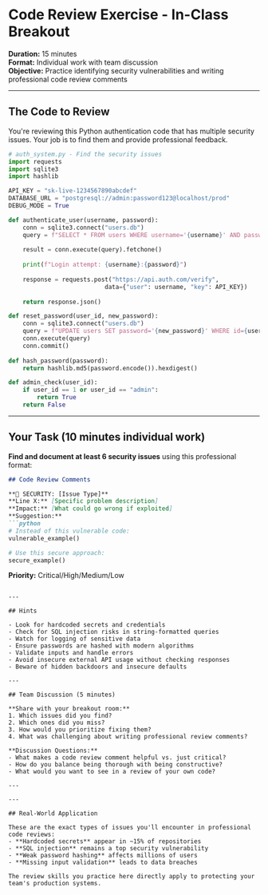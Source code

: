# Code Review Exercise - In-Class Breakout

**Duration:** 15 minutes  
**Format:** Individual work with team discussion  
**Objective:** Practice identifying security vulnerabilities and writing professional code review comments

---

## The Code to Review

You're reviewing this Python authentication code that has multiple security issues. Your job is to find them and provide professional feedback.

```python
# auth_system.py - Find the security issues
import requests
import sqlite3
import hashlib

API_KEY = "sk-live-1234567890abcdef"
DATABASE_URL = "postgresql://admin:password123@localhost/prod"
DEBUG_MODE = True

def authenticate_user(username, password):
    conn = sqlite3.connect("users.db")
    query = f"SELECT * FROM users WHERE username='{username}' AND password='{password}'"
    
    result = conn.execute(query).fetchone()
    
    print(f"Login attempt: {username}:{password}")
    
    response = requests.post("https://api.auth.com/verify", 
                           data={"user": username, "key": API_KEY})
    
    return response.json()

def reset_password(user_id, new_password):
    conn = sqlite3.connect("users.db")
    query = f"UPDATE users SET password='{new_password}' WHERE id={user_id}"
    conn.execute(query)
    conn.commit()
    
def hash_password(password):
    return hashlib.md5(password.encode()).hexdigest()

def admin_check(user_id):
    if user_id == 1 or user_id == "admin":
        return True
    return False
```

---

## Your Task (10 minutes individual work)

**Find and document at least 6 security issues** using this professional format:

```markdown
## Code Review Comments

**🔴 SECURITY: [Issue Type]**
**Line X:** [Specific problem description]
**Impact:** [What could go wrong if exploited]
**Suggestion:** 
```python
# Instead of this vulnerable code:
vulnerable_example()

# Use this secure approach:
secure_example()
```
**Priority:** Critical/High/Medium/Low
```

---

## Hints

- Look for hardcoded secrets and credentials
- Check for SQL injection risks in string-formatted queries
- Watch for logging of sensitive data
- Ensure passwords are hashed with modern algorithms
- Validate inputs and handle errors
- Avoid insecure external API usage without checking responses
- Beware of hidden backdoors and insecure defaults

---

## Team Discussion (5 minutes)

**Share with your breakout room:**
1. Which issues did you find?
2. Which ones did you miss?
3. How would you prioritize fixing them?
4. What was challenging about writing professional review comments?

**Discussion Questions:**
- What makes a code review comment helpful vs. just critical?
- How do you balance being thorough with being constructive?
- What would you want to see in a review of your own code?

---

---

## Real-World Application

These are the exact types of issues you'll encounter in professional code reviews:
- **Hardcoded secrets** appear in ~15% of repositories
- **SQL injection** remains a top security vulnerability
- **Weak password hashing** affects millions of users
- **Missing input validation** leads to data breaches

The review skills you practice here directly apply to protecting your team's production systems.
